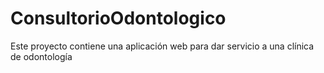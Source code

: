 # ConsultorioOdontologico
Este proyecto contiene una aplicación web para dar servicio a una clínica de odontología
